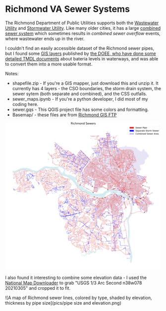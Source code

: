 # Richmond VA Sewer Systems

The Richmond Department of Public Utilities supports both the [Wastewater Utility](http://rva.gov/public-utilities/wastewater-utility) and [Stormwater Utility](https://rvah2o.org/). Like many older cities, it has a large [combined sewer system](https://rvah2o.org/combined-sewer-system/) which sometimes results in *combined sewer overflow* events, where wastewater ends up in the river.

I couldn't find an easily accessible dataset of the Richmond sewer pipes, but I found some [GIS layers](https://www.arcgis.com/home/search.html?q=owner%3A%22DOEE_GIS%22&t=content&restrict=false) published by [the DOEE, who have done some detailed TMDL documents](https://doee.dc.gov/service/total-maximum-daily-load-tmdl-documents) about bateria levels in waterways, and was able to convert them into a more usable format.

Notes:

* shapefile.zip - If you're a GIS mapper, just download this and unzip it. It currently has 4 layers - the CSO boundaries, the storm drain system, the sewer sytem (both separate and combined), and the CSS outfalls. 
* sewer_maps.ipynb - If you're a python developer, I did most of my coding here.
* sewer.gqs - This QGIS project file has some colors and formatting.
* Basemap/ - these files are from [Richmond GIS FTP](ftp://ftp.ci.richmond.va.us/GIS/Shapefiles/Basemap/)

![A map of Richmond sewer lines](pics/sewers.png)

I also found it interesting to combine some elevation data - I used the [National Map Downloader](https://apps.nationalmap.gov/downloader/) to grab "USGS 1/3 Arc Second n38w078 20210305" and cropped it to fit.

![A map of Richmond sewer lines, colored by type, shaded by elevation, thickness by pipe size](pics/pipe size and elevation.png)
